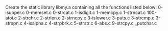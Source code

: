 Create the static library libmy.a containing all the functions listed below:
0-isupper.c
0-memset.c
0-strcat.c
1-isdigit.c
1-memcpy.c
1-strncat.c
100-atoi.c
2-strchr.c
2-strlen.c
2-strncpy.c
3-islower.c
3-puts.c
3-strcmp.c
3-strspn.c
4-isalpha.c
4-strpbrk.c
5-strstr.c
6-abs.c
9-strcpy.c
_putchar.c
